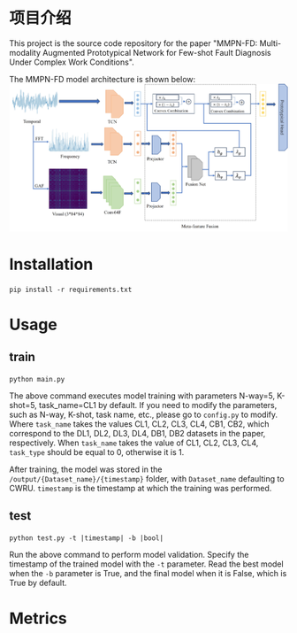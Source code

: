 # 项目介绍
This project is the source code repository for the paper "MMPN-FD: Multi-modality Augmented Prototypical Network for Few-shot Fault Diagnosis Under Complex Work Conditions". 

The MMPN-FD model architecture is shown below:
![The artecture of MMPN-FD](./example/architecture.jpg)

# Installation
`pip install -r requirements.txt`

# Usage
## train 
`python main.py`

The above command executes model training with parameters N-way=5, K-shot=5, task_name=CL1 by default. If you need to modify the parameters, such as N-way, K-shot, task name, etc., please go to `config.py` to modify. Where `task_name` takes the values CL1, CL2, CL3, CL4, CB1, CB2, which correspond to the DL1, DL2, DL3, DL4, DB1, DB2 datasets in the paper, respectively. When `task_name` takes the value of CL1, CL2, CL3, CL4, `task_type` should be equal to 0, otherwise it is 1.

After training, the model was stored in the `/output/{Dataset_name}/{timestamp}` folder, with `Dataset_name` defaulting to CWRU. `timestamp` is the timestamp at which the training was performed.

## test
`python test.py -t |timestamp| -b |bool|`

Run the above command to perform model validation. Specify the timestamp of the trained model with the `-t` parameter. Read the best model when the `-b` parameter is True, and the final model when it is False, which is True by default.

# Metrics